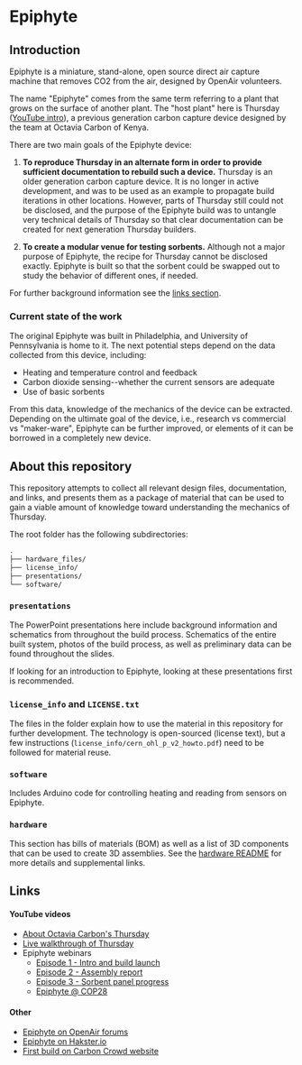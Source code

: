 # Epiphyte

## Introduction

Epiphyte is a miniature, stand-alone, open source direct air capture machine that removes CO2 from the air, designed by OpenAir volunteers.

The name "Epiphyte" comes from the same term referring to a plant that grows on the surface of another plant. The "host plant" here is Thursday ([YouTube intro](https://www.youtube.com/watch?v=E_M0lsxscfE)), a previous generation carbon capture device designed by the team at Octavia Carbon of Kenya.

There are two main goals of the Epiphyte device:

1. __To reproduce Thursday in an alternate form in order to provide sufficient documentation to rebuild such a device.__ Thursday is an older generation carbon capture device. It is no longer in active development, and was to be used as an example to propagate build iterations in other locations. However, parts of Thursday still could not be disclosed, and the purpose of the Epiphyte build was to untangle very technical details of Thursday so that clear documentation can be created for next generation Thursday builders.

1. __To create a modular venue for testing sorbents.__ Although not a major purpose of Epiphyte, the recipe for Thursday cannot be disclosed exactly. Epiphyte is built so that the sorbent could be swapped out to study the behavior of different ones, if needed.

For further background information see the [links section](#links).

### Current state of the work

The original Epiphyte was built in Philadelphia, and University of Pennsylvania is home to it. The next potential steps depend on the data collected from this device, including:
- Heating and temperature control and feedback
- Carbon dioxide sensing--whether the current sensors are adequate
- Use of basic sorbents

From this data, knowledge of the mechanics of the device can be extracted. Depending on the ultimate goal of the device, i.e., research vs commercial vs "maker-ware", Epiphyte can be further improved, or elements of it can be borrowed in a completely new device.

## About this repository

This repository attempts to collect all relevant design files, documentation, and links, and presents them as a package of material that can be used to gain a viable amount of knowledge toward understanding the mechanics of Thursday.

The root folder has the following subdirectories:

```sh
.
├── hardware_files/
├── license_info/
├── presentations/
└── software/
```

### `presentations`

The PowerPoint presentations here include background information and schematics from throughout the build process. Schematics of the entire built system, photos of the build process, as well as preliminary data can be found throughout the slides.

If looking for an introduction to Epiphyte, looking at these presentations first is recommended.

### `license_info` and `LICENSE.txt`

The files in the folder explain how to use the material in this repository for further development. The technology is open-sourced (license text), but a few instructions (`license_info/cern_ohl_p_v2_howto.pdf`) need to be followed for material reuse.

### `software`

Includes Arduino code for controlling heating and reading from sensors on Epiphyte.

### `hardware`

This section has bills of materials (BOM) as well as a list of 3D components that can be used to create 3D assemblies. See the [hardware README](hardware_files/README.md) for more details and supplemental links.


## Links

#### YouTube videos

- [About Octavia Carbon's Thursday](https://www.youtube.com/watch?v=E_M0lsxscfE)
- [Live walkthrough of Thursday](https://www.youtube.com/watch?v=BNXJqeISVzQ)
- Epiphyte webinars
    - [Episode 1 - Intro and build launch](https://www.youtube.com/watch?v=B53BWDbAE4Q)
    - [Episode 2 - Assembly report](https://www.youtube.com/watch?v=-oX7TFdO3ws)
    - [Episode 3 - Sorbent panel progress](https://www.youtube.com/watch?v=SeYeDm23_dI)
    - [Epiphyte @ COP28](https://www.youtube.com/watch?v=A-t8T-azwP8)

#### Other

- [Epiphyte on OpenAir forums](https://www.openairforum.org/c/rd/epiphyte/106)
- [Epiphyte on Hakster.io](https://www.hackster.io/epiphyte/epiphyte-open-direct-air-capture-d55a9e)
- [First build on Carbon Crowd website](https://carboncrowd.cc/builds/vvRHB4d3vJyN1Ihpj5yi) 